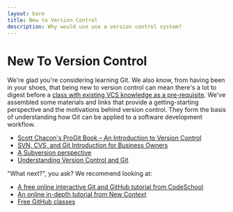 ```yaml
---
layout: bare
title: New to Version Control
description: Why would use use a version control system?
---
```


# New To Version Control

We're glad you're considering learning Git. We also know, from having been in your shoes, that being new to version control can mean there's a lot to digest before a [class with existing VCS knowledge as a pre-requisite](http://github.com/training/online).  We've assembled some materials and links that provide a getting-starting perspective and the motivations behind version control. They form the basis of understanding how Git can be applied to a software development workflow.

* [Scott Chacon's ProGit Book – An Introduction to Version Control](http://git-scm.com/book/ch1-1.html)
* [SVN, CVS, and Git Introduction for Business Owners](http://www.odesk.com/blog/2010/09/getting-started-with-version-control-a-no-brainer-for-business-owners/)
* [A Subversion perspective](http://www.linuxplanet.com/linuxplanet/tutorials/6662/1)
* [Understanding Version Control and Git](http://git-scm.com/videos)

"What next?", you ask? We recommend looking at:

* [A free online interactive Git and GitHub tutorial from CodeSchool](http://try.github.com)
* [An online in-depth tutorial from New Context](http://gitimmersion.com)
* [Free GitHub classes](http://github.com/training/free)

